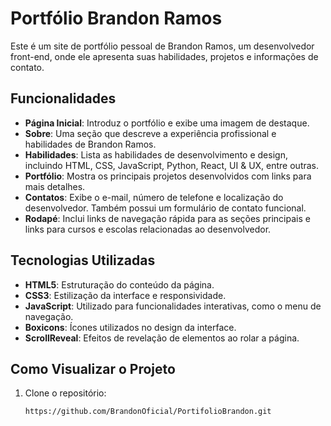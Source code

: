# Portfólio Brandon Ramos

Este é um site de portfólio pessoal de Brandon Ramos, um desenvolvedor front-end, onde ele apresenta suas habilidades, projetos e informações de contato.

## Funcionalidades

- **Página Inicial**: Introduz o portfólio e exibe uma imagem de destaque.
- **Sobre**: Uma seção que descreve a experiência profissional e habilidades de Brandon Ramos.
- **Habilidades**: Lista as habilidades de desenvolvimento e design, incluindo HTML, CSS, JavaScript, Python, React, UI & UX, entre outras.
- **Portfólio**: Mostra os principais projetos desenvolvidos com links para mais detalhes.
- **Contatos**: Exibe o e-mail, número de telefone e localização do desenvolvedor. Também possui um formulário de contato funcional.
- **Rodapé**: Inclui links de navegação rápida para as seções principais e links para cursos e escolas relacionadas ao desenvolvedor.

## Tecnologias Utilizadas

- **HTML5**: Estruturação do conteúdo da página.
- **CSS3**: Estilização da interface e responsividade.
- **JavaScript**: Utilizado para funcionalidades interativas, como o menu de navegação.
- **Boxicons**: Ícones utilizados no design da interface.
- **ScrollReveal**: Efeitos de revelação de elementos ao rolar a página.

## Como Visualizar o Projeto

1. Clone o repositório:
   ```bash
   https://github.com/BrandonOficial/PortifolioBrandon.git
